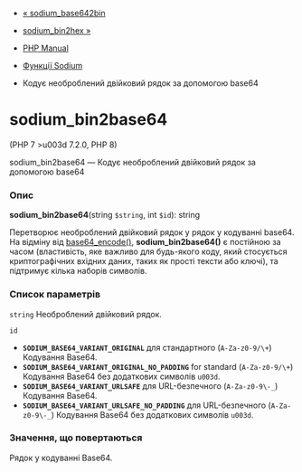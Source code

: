 - [« sodium_base642bin](function.sodium-base642bin.md)
- [sodium_bin2hex »](function.sodium-bin2hex.md)

- [PHP Manual](index.md)
- [Функції Sodium](ref.sodium.md)
- Кодує необроблений двійковий рядок за допомогою base64

# sodium_bin2base64

(PHP 7 \>u003d 7.2.0, PHP 8)

sodium_bin2base64 — Кодує необроблений двійковий рядок за допомогою
base64

### Опис

**sodium_bin2base64**(string `$string`, int `$id`): string

Перетворює необроблений двійковий рядок у рядок у кодуванні base64.
На відміну від [base64_encode()](function.base64-encode.md),
**sodium_bin2base64()** є постійною за часом (властивість,
яке важливо для будь-якого коду, який стосується криптографічних
вхідних даних, таких як прості тексти або ключі), та підтримує
кілька наборів символів.

### Список параметрів

`string`
Необроблений двійковий рядок.

`id`
- **`SODIUM_BASE64_VARIANT_ORIGINAL`** для стандартного
(`A-Za-z0-9/\+`) Кодування Base64.
- **`SODIUM_BASE64_VARIANT_ORIGINAL_NO_PADDING`** for standard
(`A-Za-z0-9/\+`) Кодування Base64 без додаткових символів `u003d`.
- **`SODIUM_BASE64_VARIANT_URLSAFE`** для URL-безпечного
(`A-Za-z0-9\-_`) Кодування Base64.
- **`SODIUM_BASE64_VARIANT_URLSAFE_NO_PADDING`** для URL-безпечного
(`A-Za-z0-9\-_`) Кодування Base64 без додаткових символів `u003d`.

### Значення, що повертаються

Рядок у кодуванні Base64.
